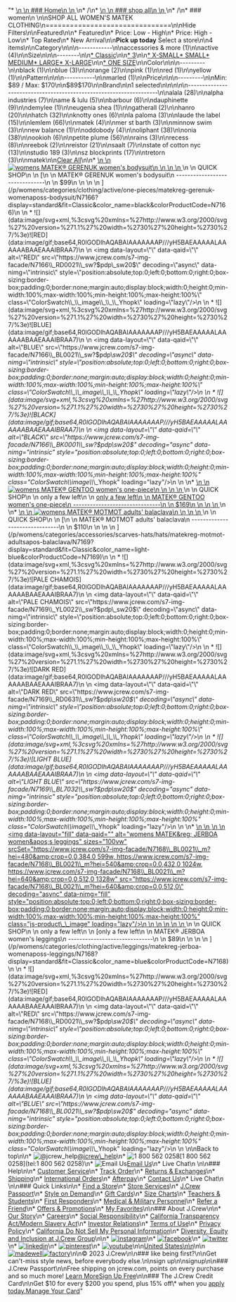 "*   [\n    \n    ### Home\n    \n    ](/)\n*   /\n*   [\n    \n    ### shop all\n    \n    ](/all)\n*   /\n*   ### women\n    \n\nSHOP ALL WOMEN'S MATEK CLOTHING\n===============================\n\nHide Filters\n\nFeatured\n\n*   Featured\n*   Price: Low - High\n*   Price: High - Low\n*   Top Rated\n*   New Arrival\n\n**Pick up today** Select a store\n\n4 items\n\nCategory\n\n\n------------\n\n[](/all/womens/categories/clothing?sub-categories=womens-shopall-accessoriesAndMore&brand=MATEK&crawl=no)accessories & more (1)\n\n[](/all/womens/categories/clothing?sub-categories=womens-shopall-active&brand=MATEK&crawl=no)active (4)\n\nSize\n\n\n--------\n\n[*   Classic](/all/womens/categories/clothing?brand=MATEK&crawl=no&fit=Classic)\n\n[*   3](/all/womens/categories/clothing?brand=MATEK&crawl=no&size=3)\n\n[*   X-SMALL](/all/womens/categories/clothing?brand=MATEK&crawl=no&size=X-SMALL)[*   SMALL](/all/womens/categories/clothing?brand=MATEK&crawl=no&size=SMALL)[*   MEDIUM](/all/womens/categories/clothing?brand=MATEK&crawl=no&size=MEDIUM)[*   LARGE](/all/womens/categories/clothing?brand=MATEK&crawl=no&size=LARGE)[*   X-LARGE](/all/womens/categories/clothing?brand=MATEK&crawl=no&size=X-LARGE)\n\n[*   ONE SIZE](/all/womens/categories/clothing?brand=MATEK&crawl=no&size=ONE%20SIZE)\n\nColor\n\n\n---------\n\n[](/all/womens/categories/clothing?brand=MATEK&crawl=no&l_color=root-black)black (1)\n\n[](/all/womens/categories/clothing?brand=MATEK&crawl=no&l_color=root-blue)blue (3)\n\n[](/all/womens/categories/clothing?brand=MATEK&crawl=no&l_color=root-orange)orange (2)\n\n[](/all/womens/categories/clothing?brand=MATEK&crawl=no&l_color=root-pink)pink (1)\n\n[](/all/womens/categories/clothing?brand=MATEK&crawl=no&l_color=root-red)red (1)\n\n[](/all/womens/categories/clothing?brand=MATEK&crawl=no&l_color=root-yellow)yellow (1)\n\nPattern\n\n\n-----------\n\n[](/all/womens/categories/clothing?brand=MATEK&crawl=no&l_pattern=root-marled)marled (1)\n\nPrice\n\n\n---------\n\nMin: $89 / Max: $170\n\n$89$170\n\nBrand\n\n1 selected[](/all/womens/categories/clothing?crawl=no)\n\n\n\n\n-------------------------------------------------------------------\n\n[](/all/womens/categories/clothing?brand=ALALA,MATEK&crawl=no)alala (28)\n\n[](/all/womens/categories/clothing?brand=ALPHA%20INDUSTRIES,MATEK&crawl=no)alpha industries (7)\n\n[](/all/womens/categories/clothing?brand=AME%20%26%20LULU,MATEK&crawl=no)ame & lulu (5)\n\n[](/all/womens/categories/clothing?brand=BARBOUR,MATEK&crawl=no)barbour (6)\n\n[](/all/womens/categories/clothing?brand=DAUPHINETTE,MATEK&crawl=no)dauphinette (9)\n\n[](/all/womens/categories/clothing?brand=DEMYLEE,MATEK&crawl=no)demylee (1)\n\n[](/all/womens/categories/clothing?brand=EUGENIA%20SHEA,MATEK&crawl=no)eugenia shea (1)\n\n[](/all/womens/categories/clothing?brand=GATHERALL,MATEK&crawl=no)gatherall (2)\n\n[](/all/womens/categories/clothing?brand=HANRO,MATEK&crawl=no)hanro (20)\n\n[](/all/womens/categories/clothing?brand=HATCH,MATEK&crawl=no)hatch (32)\n\n[](/all/womens/categories/clothing?brand=KNOTTY%20ONES,MATEK&crawl=no)knotty ones (6)\n\n[](/all/womens/categories/clothing?brand=LA%20PALOMA,MATEK&crawl=no)la paloma (3)\n\n[](/all/womens/categories/clothing?brand=LAUDE%20THE%20LABEL,MATEK&crawl=no)laude the label (15)\n\n[](/all/womens/categories/clothing?brand=LEMLEM,MATEK&crawl=no)lemlem (66)\n\n[](/all/womens/categories/clothing?crawl=no)matek (4)\n\n[](/all/womens/categories/clothing?brand=MATEK,MER%20ST%20BARTH&crawl=no)mer st barth (3)\n\n[](/all/womens/categories/clothing?brand=MATEK,MINNOW%20SWIM&crawl=no)minnow swim (3)\n\n[](/all/womens/categories/clothing?brand=MATEK,NEW%20BALANCE&crawl=no)new balance (1)\n\n[](/all/womens/categories/clothing?brand=MATEK,ODDOBODY&crawl=no)oddobody (4)\n\n[](/all/womens/categories/clothing?brand=MATEK,OLIPHANT&crawl=no)oliphant (38)\n\n[](/all/womens/categories/clothing?brand=MATEK,ONIA&crawl=no)onia (38)\n\n[](/all/womens/categories/clothing?brand=MATEK,OOKIOH&crawl=no)ookioh (6)\n\n[](/all/womens/categories/clothing?brand=MATEK,PETITE%20PLUME&crawl=no)petite plume (56)\n\n[](/all/womens/categories/clothing?brand=MATEK,RAINS&crawl=no)rains (3)\n\n[](/all/womens/categories/clothing?brand=MATEK,RECESS&crawl=no)recess (8)\n\n[](/all/womens/categories/clothing?brand=MATEK,REEBOK&crawl=no)reebok (2)\n\n[](/all/womens/categories/clothing?brand=MATEK,REISTOR&crawl=no)reistor (21)\n\n[](/all/womens/categories/clothing?brand=MATEK,SAALT&crawl=no)saalt (7)\n\n[](/all/womens/categories/clothing?brand=MATEK,STATE%20OF%20COTTON%20NYC&crawl=no)state of cotton nyc (13)\n\n[](/all/womens/categories/clothing?brand=MATEK,STUDIO%20189&crawl=no)studio 189 (3)\n\n[](/all/womens/categories/clothing?brand=MATEK,SZ%20BLOCKPRINTS&crawl=no)sz blockprints (17)\n\n[](/all/womens/categories/clothing?brand=MATEK,TRETORN&crawl=no)tretorn (3)\n\nmatek[](/all/womens/categories/clothing?crawl=no)\n\n[Clear All](/all/womens/categories/clothing?crawl=no)\n\n*   [\n    \n    ![womens MATEK&reg; GERENUK women&apos;s bodysuit](https://www.jcrew.com/s7-img-facade/N7166_BK0001_m?hei=640&crop=0,0,512,0)\n    \n    \n    \n    ](/p/womens/categories/clothing/active/one-pieces/matekreg-gerenuk-womenaposs-bodysuit/N7166?display=standard&fit=Classic&color_name=black&colorProductCode=N7166)\n    \n    QUICK SHOP\n    \n    [\n    \n    MATEK® GERENUK women's bodysuit\n    -------------------------------\n    \n    $99\n    \n    \n    \n    ](/p/womens/categories/clothing/active/one-pieces/matekreg-gerenuk-womenaposs-bodysuit/N7166?display=standard&fit=Classic&color_name=black&colorProductCode=N7166)\n    \n    *   ![](data:image/svg+xml,%3csvg%20xmlns=%27http://www.w3.org/2000/svg%27%20version=%271.1%27%20width=%2730%27%20height=%2730%27/%3e)![RED](data:image/gif;base64,R0lGODlhAQABAIAAAAAAAP///yH5BAEAAAAALAAAAAABAAEAAAIBRAA7)\n        \n        <img data-layout=\"\" data-qaid=\"\" alt=\"RED\" src=\"https://www.jcrew.com/s7-img-facade/N7166\\_RD0021\\_sw?$pdp\\_sw20$\" decoding=\"async\" data-nimg=\"intrinsic\" style=\"position:absolute;top:0;left:0;bottom:0;right:0;box-sizing:border-box;padding:0;border:none;margin:auto;display:block;width:0;height:0;min-width:100%;max-width:100%;min-height:100%;max-height:100%\" class=\"ColorSwatch\\_\\_image\\_\\_\\_Yhopk\" loading=\"lazy\"/>\n        \n    *   ![](data:image/svg+xml,%3csvg%20xmlns=%27http://www.w3.org/2000/svg%27%20version=%271.1%27%20width=%2730%27%20height=%2730%27/%3e)![BLUE](data:image/gif;base64,R0lGODlhAQABAIAAAAAAAP///yH5BAEAAAAALAAAAAABAAEAAAIBRAA7)\n        \n        <img data-layout=\"\" data-qaid=\"\" alt=\"BLUE\" src=\"https://www.jcrew.com/s7-img-facade/N7166\\_BL0021\\_sw?$pdp\\_sw20$\" decoding=\"async\" data-nimg=\"intrinsic\" style=\"position:absolute;top:0;left:0;bottom:0;right:0;box-sizing:border-box;padding:0;border:none;margin:auto;display:block;width:0;height:0;min-width:100%;max-width:100%;min-height:100%;max-height:100%\" class=\"ColorSwatch\\_\\_image\\_\\_\\_Yhopk\" loading=\"lazy\"/>\n        \n    *   ![](data:image/svg+xml,%3csvg%20xmlns=%27http://www.w3.org/2000/svg%27%20version=%271.1%27%20width=%2730%27%20height=%2730%27/%3e)![BLACK](data:image/gif;base64,R0lGODlhAQABAIAAAAAAAP///yH5BAEAAAAALAAAAAABAAEAAAIBRAA7)\n        \n        <img data-layout=\"\" data-qaid=\"\" alt=\"BLACK\" src=\"https://www.jcrew.com/s7-img-facade/N7166\\_BK0001\\_sw?$pdp\\_sw20$\" decoding=\"async\" data-nimg=\"intrinsic\" style=\"position:absolute;top:0;left:0;bottom:0;right:0;box-sizing:border-box;padding:0;border:none;margin:auto;display:block;width:0;height:0;min-width:100%;max-width:100%;min-height:100%;max-height:100%\" class=\"ColorSwatch\\_\\_image\\_\\_\\_Yhopk\" loading=\"lazy\"/>\n        \n    \n*   [\n    \n    ![womens MATEK&reg; GENTOO women&apos;s one-piece](https://www.jcrew.com/s7-img-facade/N7163_RD0021?hei=640&crop=0,0,512,0)\n    \n    \n    \n    ](/p/womens/categories/clothing/active/one-pieces/matekreg-gentoo-womenaposs-one-piece/N7163?display=standard&fit=Classic&color_name=red&colorProductCode=N7163)\n    \n    QUICK SHOP\n    \n    only a few left\n    \n    [only a few left\n    \n    MATEK® GENTOO women's one-piece\n    -------------------------------\n    \n    $169\n    \n    \n    \n    ](/p/womens/categories/clothing/active/one-pieces/matekreg-gentoo-womenaposs-one-piece/N7163?display=standard&fit=Classic&color_name=red&colorProductCode=N7163)\n    \n*   [\n    \n    ![womens MATEK&reg; MOTMOT adults&apos; balaclava](https://www.jcrew.com/s7-img-facade/N7169_BL7032?hei=640&crop=0,0,512,0)\n    \n    \n    \n    ](/p/womens/categories/accessories/scarves-hats/hats/matekreg-motmot-adultsapos-balaclava/N7169?display=standard&fit=Classic&color_name=light-blue&colorProductCode=N7169)\n    \n    QUICK SHOP\n    \n    [\n    \n    MATEK® MOTMOT adults' balaclava\n    -------------------------------\n    \n    $110\n    \n    \n    \n    ](/p/womens/categories/accessories/scarves-hats/hats/matekreg-motmot-adultsapos-balaclava/N7169?display=standard&fit=Classic&color_name=light-blue&colorProductCode=N7169)\n    \n    *   ![](data:image/svg+xml,%3csvg%20xmlns=%27http://www.w3.org/2000/svg%27%20version=%271.1%27%20width=%2730%27%20height=%2730%27/%3e)![PALE CHAMOIS](data:image/gif;base64,R0lGODlhAQABAIAAAAAAAP///yH5BAEAAAAALAAAAAABAAEAAAIBRAA7)\n        \n        <img data-layout=\"\" data-qaid=\"\" alt=\"PALE CHAMOIS\" src=\"https://www.jcrew.com/s7-img-facade/N7169\\_YL0022\\_sw?$pdp\\_sw20$\" decoding=\"async\" data-nimg=\"intrinsic\" style=\"position:absolute;top:0;left:0;bottom:0;right:0;box-sizing:border-box;padding:0;border:none;margin:auto;display:block;width:0;height:0;min-width:100%;max-width:100%;min-height:100%;max-height:100%\" class=\"ColorSwatch\\_\\_image\\_\\_\\_Yhopk\" loading=\"lazy\"/>\n        \n    *   ![](data:image/svg+xml,%3csvg%20xmlns=%27http://www.w3.org/2000/svg%27%20version=%271.1%27%20width=%2730%27%20height=%2730%27/%3e)![DARK RED](data:image/gif;base64,R0lGODlhAQABAIAAAAAAAP///yH5BAEAAAAALAAAAAABAAEAAAIBRAA7)\n        \n        <img data-layout=\"\" data-qaid=\"\" alt=\"DARK RED\" src=\"https://www.jcrew.com/s7-img-facade/N7169\\_RD0631\\_sw?$pdp\\_sw20$\" decoding=\"async\" data-nimg=\"intrinsic\" style=\"position:absolute;top:0;left:0;bottom:0;right:0;box-sizing:border-box;padding:0;border:none;margin:auto;display:block;width:0;height:0;min-width:100%;max-width:100%;min-height:100%;max-height:100%\" class=\"ColorSwatch\\_\\_image\\_\\_\\_Yhopk\" loading=\"lazy\"/>\n        \n    *   ![](data:image/svg+xml,%3csvg%20xmlns=%27http://www.w3.org/2000/svg%27%20version=%271.1%27%20width=%2730%27%20height=%2730%27/%3e)![LIGHT BLUE](data:image/gif;base64,R0lGODlhAQABAIAAAAAAAP///yH5BAEAAAAALAAAAAABAAEAAAIBRAA7)\n        \n        <img data-layout=\"\" data-qaid=\"\" alt=\"LIGHT BLUE\" src=\"https://www.jcrew.com/s7-img-facade/N7169\\_BL7032\\_sw?$pdp\\_sw20$\" decoding=\"async\" data-nimg=\"intrinsic\" style=\"position:absolute;top:0;left:0;bottom:0;right:0;box-sizing:border-box;padding:0;border:none;margin:auto;display:block;width:0;height:0;min-width:100%;max-width:100%;min-height:100%;max-height:100%\" class=\"ColorSwatch\\_\\_image\\_\\_\\_Yhopk\" loading=\"lazy\"/>\n        \n    \n*   [\n    \n    ![womens MATEK&reg; JERBOA women&apos;s leggings](data:image/gif;base64,R0lGODlhAQABAIAAAAAAAP///yH5BAEAAAAALAAAAAABAAEAAAIBRAA7)\n    \n    <img data-layout=\"fill\" data-qaid=\"\" alt=\"womens MATEK&amp;reg; JERBOA women&amp;apos;s leggings\" sizes=\"100vw\" srcSet=\"https://www.jcrew.com/s7-img-facade/N7168\\_BL0021\\_m?hei=480&amp;crop=0,0,384,0 599w, https://www.jcrew.com/s7-img-facade/N7168\\_BL0021\\_m?hei=540&amp;crop=0,0,432,0 1024w, https://www.jcrew.com/s7-img-facade/N7168\\_BL0021\\_m?hei=640&amp;crop=0,0,512,0 1328w\" src=\"https://www.jcrew.com/s7-img-facade/N7168\\_BL0021\\_m?hei=640&amp;crop=0,0,512,0\" decoding=\"async\" data-nimg=\"fill\" style=\"position:absolute;top:0;left:0;bottom:0;right:0;box-sizing:border-box;padding:0;border:none;margin:auto;display:block;width:0;height:0;min-width:100%;max-width:100%;min-height:100%;max-height:100%\" class=\"js-product\\_\\_image\" loading=\"lazy\"/>\n    \n    \n    \n    \n    \n    ](/p/womens/categories/clothing/active/leggings/matekreg-jerboa-womenaposs-leggings/N7168?display=standard&fit=Classic&color_name=blue&colorProductCode=N7168)\n    \n    QUICK SHOP\n    \n    only a few left\n    \n    [only a few left\n    \n    MATEK® JERBOA women's leggings\n    ------------------------------\n    \n    $89\n    \n    \n    \n    ](/p/womens/categories/clothing/active/leggings/matekreg-jerboa-womenaposs-leggings/N7168?display=standard&fit=Classic&color_name=blue&colorProductCode=N7168)\n    \n    *   ![](data:image/svg+xml,%3csvg%20xmlns=%27http://www.w3.org/2000/svg%27%20version=%271.1%27%20width=%2730%27%20height=%2730%27/%3e)![RED](data:image/gif;base64,R0lGODlhAQABAIAAAAAAAP///yH5BAEAAAAALAAAAAABAAEAAAIBRAA7)\n        \n        <img data-layout=\"\" data-qaid=\"\" alt=\"RED\" src=\"https://www.jcrew.com/s7-img-facade/N7168\\_RD0021\\_sw?$pdp\\_sw20$\" decoding=\"async\" data-nimg=\"intrinsic\" style=\"position:absolute;top:0;left:0;bottom:0;right:0;box-sizing:border-box;padding:0;border:none;margin:auto;display:block;width:0;height:0;min-width:100%;max-width:100%;min-height:100%;max-height:100%\" class=\"ColorSwatch\\_\\_image\\_\\_\\_Yhopk\" loading=\"lazy\"/>\n        \n    *   ![](data:image/svg+xml,%3csvg%20xmlns=%27http://www.w3.org/2000/svg%27%20version=%271.1%27%20width=%2730%27%20height=%2730%27/%3e)![BLUE](data:image/gif;base64,R0lGODlhAQABAIAAAAAAAP///yH5BAEAAAAALAAAAAABAAEAAAIBRAA7)\n        \n        <img data-layout=\"\" data-qaid=\"\" alt=\"BLUE\" src=\"https://www.jcrew.com/s7-img-facade/N7168\\_BL0021\\_sw?$pdp\\_sw20$\" decoding=\"async\" data-nimg=\"intrinsic\" style=\"position:absolute;top:0;left:0;bottom:0;right:0;box-sizing:border-box;padding:0;border:none;margin:auto;display:block;width:0;height:0;min-width:100%;max-width:100%;min-height:100%;max-height:100%\" class=\"ColorSwatch\\_\\_image\\_\\_\\_Yhopk\" loading=\"lazy\"/>\n        \n    \n\nBack to top\n\n*   ![@jcrew_help](/next-static/images/sidecar-modules/footer/twitter-2.svg)[@jcrew\\_help](https://twitter.com/jcrew_help)\n*   ![1 800 562 0258](/next-static/images/sidecar-modules/footer/phone-2.svg)[1 800 562 0258](tel:1 800 562 0258)\n*   ![Email Us](/next-static/images/sidecar-modules/footer/email.svg)[Email Us](mailto:help@jcrew.com)\n*   Live Chat\n    \n\n### Help\n\n*   [Customer Service](/help/customer-service)\n*   [Track Order](/help/order-status)\n*   [Returns & Exchanges](/help/returns-exchanges)\n*   [Shipping](/help/shipping-handling)\n*   [International Orders](/help/international-orders)\n*   [Afterpay](/afterpay-faq)\n*   [Contact Us](/help/contact-us)\n*   Live Chat\n    \n\n### Quick Links\n\n*   [Find a Store](https://stores.jcrew.com/search)\n*   [Store Services](/s/store-services)\n*   [J.Crew Passport](/s/rewards)\n*   [Style on Demand](/s/style-on-demand)\n*   [Gift Cards](/help/gift-card)\n*   [Size Charts](/r/size-charts)\n*   [Teachers & Students](/s/teacher-student-discount)\n*   [First Responders](/s/military-medical-first-responder-discount)\n*   [Medical & Military Personnel](/s/military-medical-first-responder-discount)\n*   [Refer a Friend](/share)\n*   [Offers & Promotions](/best-deals)\n*   [My Favorites](/favorites)\n\n### About J.Crew\n\n*   [Our Story](/s/aboutus)\n*   [Careers](https://jobs.jcrew.com)\n*   [Social Responsibility](/s/corporate-responsibility)\n*   [California Transparency Act/Modern Slavery Act](/s/CSR-california-transparency-act)\n*   [Investor Relations](https://investors.jcrew.com)\n*   [Terms of Use](/help/terms-of-use)\n*   [Privacy Policy](/help/privacy-policy)\n*   [California Do Not Sell My Personal Information](https://jcrew.clarip.com/dsr/create?brand=jcrew&type=3)\n*   [Diversity, Equity and Inclusion at J.Crew Group](/s/diversity-equity-inclusion)\n\n*   [![instagram](/next-static/images/sidecar-modules/footer/instagram-2.svg)](http://instagram.com/jcrew)\n*   [![facebook](/next-static/images/sidecar-modules/footer/facebook-2.svg)](https://www.facebook.com/jcrew)\n*   [![twitter](/next-static/images/sidecar-modules/footer/twitter-2.svg)](https://twitter.com/jcrew)\n*   [![linkedin](/next-static/images/sidecar-modules/footer/linkedin.svg)](https://www.linkedin.com/company/j-crew)\n*   [![pinterest](/next-static/images/sidecar-modules/footer/pinterest-2.svg)](http://pinterest.com/jcrew/)\n*   [![youtube](/next-static/images/sidecar-modules/footer/youtube-2.svg)](http://www.youtube.com/user/jcrewinsider)\n\n[United States\n\n](/r/context-chooser)\n\n[![madewell](/next-static/images/sidecar-modules/footer/madewell.svg)](https://www.madewell.com)[![factory](/next-static/images/sidecar-modules/navigation/jcrew-factory-logo-black.svg)](https://factory.jcrew.com)\n\n© 2023 J.Crew\n\n### like being first?\n\nGet can't-miss style news, before everybody else.\n\nsign up\n\nsignup\n\n### J.Crew Passport\n\nFree shipping on jcrew.com, points on every purchase and so much more! [Learn More](/s/rewards)[Sign Up Free](/?register=true)\n\n### The J.Crew Credit Card\n\nGet $10 for every $200 you spend, plus 15% off\\* when you [apply today.](/s/credit-card)[Manage Your Card](https://d.comenity.net/jcrew/)"